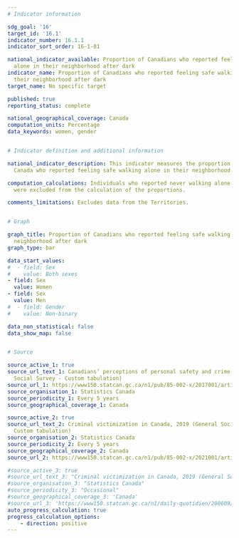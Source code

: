 ```yaml
---
# Indicator information

sdg_goal: '16'
target_id: '16.1'
indicator_number: 16.1.1
indicator_sort_order: 16-1-01

national_indicator_available: Proportion of Canadians who reported feeling safe walking
  alone in their neighborhood after dark
indicator_name: Proportion of Canadians who reported feeling safe walking alone in
  their neighborhood after dark
target_name: No specific target

published: true
reporting_status: complete

national_geographical_coverage: Canada
computation_units: Percentage
data_keywords: women, gender


# Indicator definition and additional information

national_indicator_description: This indicator measures the proportion of people in
  Canada who reported feeling safe walking alone in their neighborhood after dark.

computation_calculations: Individuals who reported never walking alone after dark
  were excluded from the calculation of the proportions.

comments_limitations: Excludes data from the Territories.


# Graph

graph_title: Proportion of Canadians who reported feeling safe walking alone in their
  neighborhood after dark
graph_type: bar

data_start_values:
#  - field: Sex
#    value: Both sexes
- field: Sex
  value: Women
- field: Sex
  value: Men
#  - field: Gender
#    value: Non-binary

data_non_statistical: false
data_show_map: false


# Source

source_active_1: true
source_url_text_1: Canadians’ perceptions of personal safety and crime, 2014 (General
  Social Survey - Custom tabulation)
source_url_1: https://www150.statcan.gc.ca/n1/pub/85-002-x/2017001/article/54889/tbl/tbl02-eng.htm
source_organisation_1: Statistics Canada
source_periodicity_1: Every 5 years
source_geographical_coverage_1: Canada

source_active_2: true
source_url_text_2: Criminal victimization in Canada, 2019 (General Social Survey -
  Custom tabulation)
source_organisation_2: Statistics Canada
source_periodicity_2: Every 5 years
source_geographical_coverage_2: Canada
source_url_2: https://www150.statcan.gc.ca/n1/pub/85-002-x/2021001/article/00014-eng.htm#:~:text=Nearly%20one%20in%20five%20(17%25)%20women%20felt%20unsafe%20when%20walking%20alone%20in%20their%20neighbourhood%20after%20dark%2C%20more%20than%20double%20the%20proportion%20of%20men%20(8%25)

#source_active_3: true
#source_url_text_3: "Criminal victimization in Canada, 2019 (General Social Survey - Custom tabulation)"
#source_organisation_3: "Statistics Canada"
#source_periodicity_3: "Occasional"
#source_geographical_coverage_3: 'Canada'
#source_url_3: 'https://www150.statcan.gc.ca/n1/daily-quotidien/200609/t001a-eng.htm'
auto_progress_calculation: true
progress_calculation_options:
    - direction: positive
---
```

